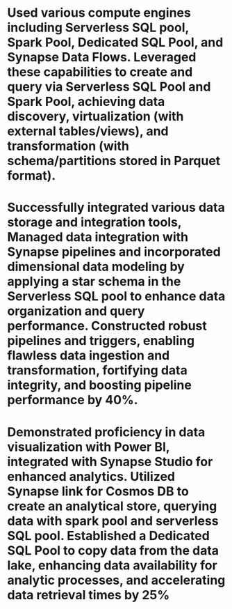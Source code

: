 # Used various compute engines including Serverless SQL pool, Spark Pool, Dedicated SQL Pool, and Synapse Data Flows. Leveraged these capabilities to create and query via Serverless SQL Pool and Spark Pool, achieving data discovery, virtualization (with external tables/views), and transformation (with schema/partitions stored in Parquet format).
#	Successfully integrated various data storage and integration tools, Managed data integration with Synapse pipelines and incorporated dimensional data modeling by applying a star schema in the Serverless SQL pool to enhance data organization and query performance. Constructed robust pipelines and triggers, enabling flawless data ingestion and transformation, fortifying data integrity, and boosting pipeline performance by 40%.
#	Demonstrated proficiency in data visualization with Power BI, integrated with Synapse Studio for enhanced analytics. Utilized Synapse link for Cosmos DB to create an analytical store, querying data with spark pool and serverless SQL pool. Established a Dedicated SQL Pool to copy data from the data lake, enhancing data availability for analytic processes, and accelerating data retrieval times by 25%
